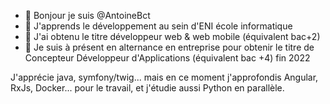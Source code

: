 - 👋 Bonjour je suis @AntoineBct
- 👀 J'apprends le développement au sein d'ENI école informatique
- 🌱 J'ai obtenu le titre développeur web & web mobile (équivalent bac+2) 
- 🌲 Je suis à présent en alternance en entreprise pour obtenir le titre de Concepteur Développeur d'Applications (équivalent bac +4) fin 2022

J'apprécie java, symfony/twig... mais en ce moment j'approfondis Angular, RxJs, Docker... pour le travail, et j'étudie aussi Python en parallèle.
